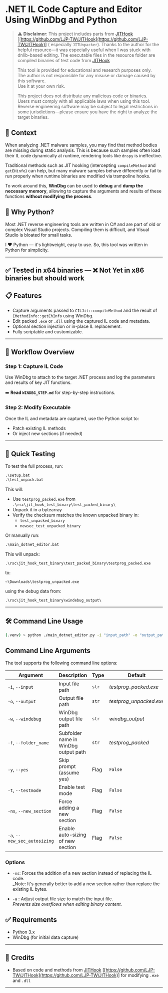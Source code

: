 # .NET IL Code Capture and Editor Using WinDbg and Python

> ⚠️ **Disclaimer**: This project includes parts
> from [JITHook](https://github.com/LJP-TW/JITHook) [[https://github.com/LJP-TW/JITHook](https://github.com/LJP-TW/JITHook)] (
> especially `JITUnpacker`). Thanks to the author for the helpful resource—it was especially useful when I was stuck with
> dnlib-based editing. The executable files in the resource folder are compiled binaries of test code from [JITHook](https://github.com/LJP-TW/JITHook)
>
> This tool is provided for educational and research purposes only.  
> The author is not responsible for any misuse or damage caused by this software.  
> Use it at your own risk.  
>
> This project does not distribute any malicious code or binaries.  
> Users must comply with all applicable laws when using this tool.  
> Reverse engineering software may be subject to legal restrictions in some jurisdictions—please ensure you have the right to analyze the target binaries.

## 📌 Context

When analyzing .NET malware samples, you may find that method bodies are missing during static analysis. This is because
such samples often load their IL code dynamically at runtime, rendering tools like `dnspy` is ineffective.

Traditional methods such as JIT hooking (intercepting `compileMethod` and `getEHinfo`) can help, but many malware
samples behave differently or fail to run properly when runtime binaries are modified via trampoline hooks.

To work around this, **WinDbg** can be used to **debug** and **dump the necessary memory**, allowing to capture the
arguments and results of these functions **without modifying the process**.

## 🤔 Why Python?

Most .NET reverse engineering tools are written in C# and are part of old or complex Visual Studio projects. Compiling them is difficult, and Visual Studio is bloated for small tasks.

I ❤️ Python — it's lightweight, easy to use. So, this tool was written in Python for simplicity.

---

## ✅ Tested in x64 binaries — ❌ Not Yet in x86 binaries but should work

## 📋 Features

- Capture arguments passed to `CILJit::compileMethod` and the result of `IMethodInfo::getEhInfo` using WinDbg.
- Edit packed `.exe` or `.dll` using the captured IL code and metadata.
- Optional section injection or in-place IL replacement.
- Fully scriptable and customizable.

---

## 🧠 Workflow Overview

### Step 1: Capture IL Code

Use WinDbg to attach to the target .NET process and log the parameters and results of key JIT functions.

➡️ **Read `WINDBG_STEP.md`** for step-by-step instructions.

### Step 2: Modify Executable

Once the IL and metadata are captured, use the Python script to:

- Patch existing IL methods
- Or inject new sections (if needed)

---

## 🧪 Quick Testing

To test the full process, run:

```bat
.\setup.bat
.\test_unpack.bat
```

This will:

- Use `testprog_packed.exe` from `.\rsc\jit_hook_test_binary\test_packed_binary\`
- Unpack it in a bytearray
- Verify the checksum matches the known unpacked binary in:
    - `test_unpacked_binary`
    - `newsec_test_unpacked_binary`

Or manually run:

```bat
.\main_dotnet_editor.bat
```

This will unpack:

```plaintext
.\rsc\jit_hook_test_binary\test_packed_binary\testprog_packed.exe
```

to:

```plaintext
~\Downloads\testprog_unpacked.exe
```

using the debug data from:

```plaintext
.\rsc\jit_hook_test_binary\windebug_output\
```

---

## 🛠️ Command Line Usage

```bash
(.venv) > python ./main_dotnet_editor.py -i "input_path" -o "output_path" -w "windebug_output_path" -f "folder_name_in_windebug_output_path" -ns -a
```
## Command Line Arguments

The tool supports the following command line options:

| Argument                     | Description                          | Type  | Default                 |
|------------------------------|--------------------------------------|-------|-------------------------|
| `-i`, `--input`              | Input file path                      | `str` | *testprog_packed.exe*   |
| `-o`, `--output`             | Output file path                     | `str` | *testprog_unpacked.exe* |
| `-w`, `--windebug`           | WinDbg output file path              | `str` | *windbg_output*         |
| `-f`, `--folder_name`        | Subfolder name in WinDbg output path | `str` | *testprog_packed*       |
| `-y`, `--yes`                | Skip prompt (assume yes)             | Flag  | `False`                 |
| `-t`, `--testmode`           | Enable test mode                     | Flag  | `False`                 |
| `-ns`, `--new_section`       | Force adding a new section           | Flag  | `False`                 |
| `-a`, `--new_sec_autosizing` | Enable auto-sizing of new section    | Flag  | `False`                 |

### Options

- `-ns`: Forces the addition of a new section instead of replacing the IL code.  
  _Note: It's generally better to add a new section rather than replace the existing IL bytes.

- `-a` : Adjust output file size to match the input file.  
  _Prevents size overflows when editing binary content._

## ✅ Requirements

- Python 3.x
- WinDbg (for initial data capture)

---

## 🙏 Credits

- Based on code and methods from [JITHook](https://github.com/LJP-TW/JITHook) [[https://github.com/LJP-TW/JITHook](https://github.com/LJP-TW/JITHook)] for modifying `.exe` and `.dll`

---



